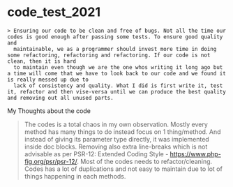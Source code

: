 # code_test_2021

    > Ensuring our code to be clean and free of bugs. Not all the time our codes is good enough after passing some tests. To ensure good quality and
      maintainable, we as a programmer should invest more time in doing some refactoring, refactoring and refactoring. If our code is not clean, then it is hard
      to maintain even though we are the one whos writing it long ago but a time will come that we have to look back to our code and we found it is really messed up due to
      lack of consistency and quality. What I did is first write it, test it, refactor and then vise-versa until we can produce the best quality and removing out all unused parts.
      
My Thoughts about the code
   > The codes is a total chaos in my own observation. Mostly every method has many things to do instead focus on 1 thing/method. And instead of giving its parameter type directly, it was implemented inside doc blocks. Removing also extra line-breaks which is not advisable as per PSR-12: Extended Coding Style - https://www.php-fig.org/psr/psr-12/. Most of the codes needs to refactor/cleaning.
   >  Codes has a lot of duplications and not easy to maintain due to lot of things happening in each methods.
